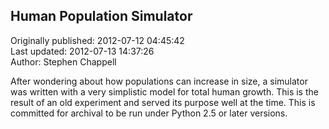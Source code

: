 ## Human Population Simulator  
Originally published: 2012-07-12 04:45:42  
Last updated: 2012-07-13 14:37:26  
Author: Stephen Chappell  
  
After wondering about how populations can increase in size, a simulator was written with a very simplistic model for total human growth. This is the result of an old experiment and served its purpose well at the time. This is committed for archival to be run under Python 2.5 or later versions.